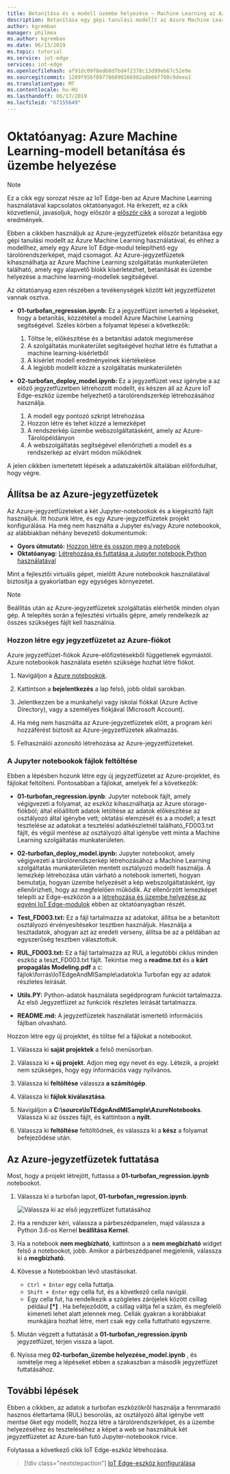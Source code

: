 ```yaml
---
title: Betanítása és a modell üzembe helyezése – Machine Learning az Azure IoT Edge |} A Microsoft Docs
description: Betanítása egy gépi tanulási modellt az Azure Machine Learning használatával, és a modell egy tárolórendszerképet, mint az Azure IoT Edge-modul telepíthető, majd csomagot.
author: kgremban
manager: philmea
ms.author: kgremban
ms.date: 06/13/2019
ms.topic: tutorial
ms.service: iot-edge
services: iot-edge
ms.openlocfilehash: af91dc09f8ed68d7bd4f2378c13d99eb67c52e9e
ms.sourcegitcommit: 1289f956f897786090166982a8b66f708c9deea1
ms.translationtype: MT
ms.contentlocale: hu-HU
ms.lasthandoff: 06/17/2019
ms.locfileid: "67155649"
---
```

# <a name="tutorial-train-and-deploy-an-azure-machine-learning-model"></a>Oktatóanyag: Azure Machine Learning-modell betanítása és üzembe helyezése

> [!NOTE]
> Ez a cikk egy sorozat része az IoT Edge-ben az Azure Machine Learning használatával kapcsolatos oktatóanyagot. Ha érkezett, ez a cikk közvetlenül, javasoljuk, hogy először a [először cikk](tutorial-machine-learning-edge-01-intro.md) a sorozat a legjobb eredmények.

Ebben a cikkben használjuk az Azure-jegyzetfüzetek először betanítása egy gépi tanulási modellt az Azure Machine Learning használatával, és ehhez a modellhez, amely egy Azure IoT Edge-modul telepíthető egy tárolórendszerképet, majd csomagot. Az Azure-jegyzetfüzetek kihasználhatja az Azure Machine Learning szolgáltatás munkaterületen található, amely egy alapvető blokk kísérletezhet, betanítását és üzembe helyezése a machine learning-modellek segítségével.

Az oktatóanyag ezen részében a tevékenységek között két jegyzetfüzetet vannak osztva.

* **01-turbofan\_regression.ipynb:** Ez a jegyzetfüzet ismerteti a lépéseket, hogy a betanítás, közzététel a modell Azure Machine Learning segítségével. Széles körben a folyamat lépései a következők:

  1. Töltse le, előkészítése és a betanítási adatok megismerése
  2. A szolgáltatás munkaterület segítségével hozhat létre és futtathat a machine learning-kísérletből
  3. A kísérlet modell eredményeinek kiértékelése
  4. A legjobb modellt közzé a szolgáltatás munkaterületén

* **02-turbofan\_deploy\_model.ipynb:** Ez a jegyzetfüzet vesz igénybe a az előző jegyzetfüzetben létrehozott modellt, és készen áll az Azure IoT Edge-eszköz üzembe helyezhető a tárolórendszerkép létrehozásához használja.

  1. A modell egy pontozó szkript létrehozása
  2. Hozzon létre és tehet közzé a lemezképet
  3. A rendszerkép üzembe webszolgáltatásként, amely az Azure-Tárolópéldányon
  4. A webszolgáltatás segítségével ellenőrizheti a modell és a rendszerkép az elvárt módon működnek

A jelen cikkben ismertetett lépések a adatszakértők általában előfordulhat, hogy végre.

## <a name="set-up-azure-notebooks"></a>Állítsa be az Azure-jegyzetfüzetek

Az Azure-jegyzetfüzeteket a két Jupyter-notebookok és a kiegészítő fájlt használjuk. Itt hozunk létre, és egy Azure-jegyzetfüzetek projekt konfigurálása. Ha még nem használta a Jupyter és/vagy Azure notebookok, az alábbiakban néhány bevezető dokumentumok:

* **Gyors útmutató:** [Hozzon létre és osszon meg a notebook](../notebooks/quickstart-create-share-jupyter-notebook.md)
* **Oktatóanyag:** [Létrehozása és futtatása a Jupyter notebook Python használatával](../notebooks/tutorial-create-run-jupyter-notebook.md)

Mint a fejlesztői virtuális gépet, mielőtt Azure notebookok használatával biztosítja a gyakorlatban egy egységes környezetet.

> [!NOTE]
> Beállítás után az Azure-jegyzetfüzetek szolgáltatás elérhetők minden olyan gép. A telepítés során a fejlesztési virtuális gépre, amely rendelkezik az összes szükséges fájlt kell használnia.

### <a name="create-an-azure-notebooks-account"></a>Hozzon létre egy jegyzetfüzetet az Azure-fiókot

Azure jegyzetfüzet-fiókok Azure-előfizetésekből függetlenek egymástól. Azure notebookok használata esetén szüksége hozhat létre fiókot.

1. Navigáljon a [Azure notebookok](http://notebooks.azure.com).

2. Kattintson a **bejelentkezés** a lap felső, jobb oldali sarokban.

3. Jelentkezzen be a munkahelyi vagy iskolai fiókkal (Azure Active Directory), vagy a személyes fiókjával (Microsoft Account).

4. Ha még nem használta az Azure-jegyzetfüzetek előtt, a program kéri hozzáférést biztosít az Azure-jegyzetfüzetek alkalmazás.

5. Felhasználói azonosító létrehozása az Azure-jegyzetfüzeteket.

### <a name="upload-jupyter-notebooks-files"></a>A Jupyter notebookok fájlok feltöltése

Ebben a lépésben hozunk létre egy új jegyzetfüzetet az Azure-projektet, és fájlokat feltölteni. Pontosabban a fájlokat, amelyek fel a következők:

* **01-turbofan\_regression.ipynb**: Jupyter notebook fájlt, amely végigvezeti a folyamat, az eszköz kihasználhatja az Azure storage-fiókból; által előállított adatok letöltése az adatok előkészítése az osztályozó által igénybe vett; oktatási elemzését és a a modell; a teszt tesztelése az adatokat a tesztelési adatkészletnél található\_FD003.txt fájlt, és végül mentése az osztályozó által igénybe vett minta a Machine Learning szolgáltatás munkaterületen.

* **02-turbofan\_deploy\_model.ipynb:** Jupyter notebookot, amely végigvezeti a tárolórendszerkép létrehozásához a Machine Learning szolgáltatás munkaterületén mentett osztályozó modellt használja. A lemezkép létrehozása után várható a notebook ismerteti, hogyan bemutatja, hogyan üzembe helyezését a kép webszolgáltatásként, így ellenőrizheti, hogy az megfelelően működik. Az ellenőrzött lemezképet telepíti az Edge-eszközön a a [létrehozása és üzembe helyezése az egyéni IoT Edge-modulok](tutorial-machine-learning-edge-06-custom-modules.md) ebben az oktatóanyagban részét.

* **Test\_FD003.txt:** Ez a fájl tartalmazza az adatokat, állítsa be a betanított osztályozó érvényesítésekor tesztben használjuk. Használja a tesztadatok, ahogyan azt az eredeti verseny, állítsa be az a példában az egyszerűség tesztben választottuk.

* **RUL\_FD003.txt:** Ez a fájl tartalmazza az RUL a legutóbbi ciklus minden eszköz a teszt\_FD003.txt fájlt. Tekintse meg a **readme.txt** és a **kárt propagálás Modeling.pdf** a c: fájlok\\forrás\\IoTEdgeAndMlSample\\adatok\\a Turbofan egy az adatok részletes leírását.

* **Utils.PY:** Python-adatok használata segédprogram funkciót tartalmazza. Az első Jegyzetfüzet az funkciók részletes leírását tartalmazza.

* **README.md:** A jegyzetfüzetek használatát ismertető információs fájlban olvasható.

Hozzon létre egy új projektet, és töltse fel a fájlokat a notebookot.

1. Válassza ki **saját projektek** a felső menüsorban.

1. Válassza ki **+ új projekt**. Adjon meg egy nevet és egy. Létezik, a projekt nem szükséges, hogy egy információs vagy nyilvános.

1. Válassza ki **feltöltése** válassza **a számítógép**.

1. Válassza ki **fájlok kiválasztása**.

1. Navigáljon a **C:\source\IoTEdgeAndMlSample\AzureNotebooks**. Válassza ki az összes fájlt, és kattintson a **nyílt**.

1. Válassza ki **feltöltése** feltöltődnek, és válassza ki a **kész** a folyamat befejeződése után.

## <a name="run-azure-notebooks"></a>Az Azure-jegyzetfüzetek futtatása

Most, hogy a projekt létrejött, futtassa a **01-turbofan\_regression.ipynb** notebookot.

1. Válassza ki a turbofan lapot, **01-turbofan\_regression.ipynb**.

    ![Válassza ki az első jegyzetfüzet futtatásához](media/tutorial-machine-learning-edge-04-train-model/select-turbofan-regression-notebook.png)

2. Ha a rendszer kéri, válassza a párbeszédpanelen, majd válassza a Python 3.6-os Kernel **beállítása Kernel**.

3. Ha a notebook **nem megbízható**, kattintson a a **nem megbízható** widget felső a notebookot, jobb. Amikor a párbeszédpanel megjelenik, válassza ki a **megbízható**.

4. Kövesse a Notebookban lévő utasításokat.

    * `Ctrl + Enter` egy cella futtatja.
    * `Shift + Enter` egy cella fut, és a következő cella navigál.
    * Egy cella fut, ha rendelkezik a szögletes zárójelek között csillag például **[\*]** . Ha befejeződött, a csillag váltja fel a szám, és megfelelő kimeneti lehet alatt jelennek meg. Cellák gyakran a korábbiakat munkájára hozhat létre, mert csak egy cella futtatható egyszerre.

5. Miután végzett a futtatását a **01-turbofan\_regression.ipynb** jegyzetfüzet, térjen vissza a lapot.

6. Nyissa meg **02-turbofan\_üzembe helyezése\_model.ipynb** , és ismételje meg a lépéseket ebben a szakaszban a második jegyzetfüzet futtatásához.

## <a name="next-steps"></a>További lépések

Ebben a cikkben, az adatok a turbofan eszközökről használja a fennmaradó hasznos élettartama (RUL) besorolás, az osztályozó által igénybe vett mentse őket egy modellt, hozza létre a tárolórendszerképet, és a üzembe helyezéséhez és teszteléséhez a képet a web se használtuk két jegyzetfüzetet az Azure-ban futó Jupyter-notebookok rvice.

Folytassa a következő cikk IoT Edge-eszköz létrehozása.

> [!div class="nextstepaction"]
> [IoT Edge-eszköz konfigurálása](tutorial-machine-learning-edge-05-configure-edge-device.md)
